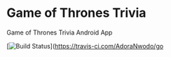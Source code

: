# Game of Thrones Trivia
Game of Thrones Trivia Android App

[![Build Status](https://travis-ci.com/AdoraNwodo/got-trivia.svg?token=oVRWJeAgyroqNrfbKF32&branch=master)](https://travis-ci.com/AdoraNwodo/go
